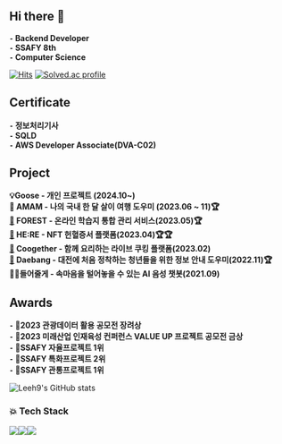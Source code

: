 


## Hi there 👋 
**`-` Backend Developer**  
**`-` SSAFY 8th**  
**`-` Computer Science**    

[![Hits](https://hits.seeyoufarm.com/api/count/incr/badge.svg?url=https%3A%2F%2Fgithub.com%2FLeeh9%2F&count_bg=%2379C83D&title_bg=%23555555&icon=&icon_color=%23E7E7E7&title=hits&edge_flat=false)](https://hits.seeyoufarm.com)
[![Solved.ac profile](http://mazassumnida.wtf/api/mini/generate_badge?boj=gusrnss)](https://solved.ac/gusrnss)

## Certificate
**`-` 정보처리기사**  
**`-` SQLD**  
**`-` AWS Developer Associate(DVA-C02)**

## Project
**💡Goose - 개인 프로젝트 (2024.10~)**  
**🚖 AMAM - 나의 국내 한 달 살이 여행 도우미 (2023.06 ~ 11)🏆**  
**[📗](https://github.com/EDU-Forest/FOREST) FOREST - 온라인 학습지 통합 관리 서비스(2023.05)🏆**  
**[💖](https://github.com/NFT-Platform-HERE/HERE) HE:RE - NFT 헌혈증서 플랫폼(2023.04)🏆🏆**  
**[🍳](https://github.com/Leeh9/Coogether) Coogether - 함께 요리하는 라이브 쿠킹 플랫폼(2023.02)**   
**[🏡](https://github.com/Leeh9/Daebang) Daebang - 대전에 처음 정착하는 청년들을 위한 정보 안내 도우미(2022.11)🏆**  
🧑🏻‍ **들어줄게 - 속마음을 털어놓을 수 있는 AI 음성 챗봇(2021.09)**  

## Awards
**`-` 🥉2023 관광데이터 활용 공모전 장려상**    
**`-` 🥇2023 미래산업 인재육성 컨퍼런스 VALUE UP 프로젝트 공모전 금상**    
**`-` 🥇SSAFY 자율프로젝트 1위**    
**`-` 🥈SSAFY 특화프로젝트 2위**    
**`-` 🥇SSAFY 관통프로젝트 1위** 

![Leeh9's GitHub stats](https://github-readme-stats.vercel.app/api?username=Leeh9&show_icons=true&theme=dracula)

### 💥 Tech Stack 
<img src="https://img.shields.io/badge/java-007396?style=for-the-badge&logo=java&logoColor=white"><img src="https://img.shields.io/badge/springboot-6DB33F?style=for-the-badge&logo=springboot&logoColor=white"><img src="https://img.shields.io/badge/javascript-F7DF1E?style=for-the-badge&logo=javascript&logoColor=black">
</div>
